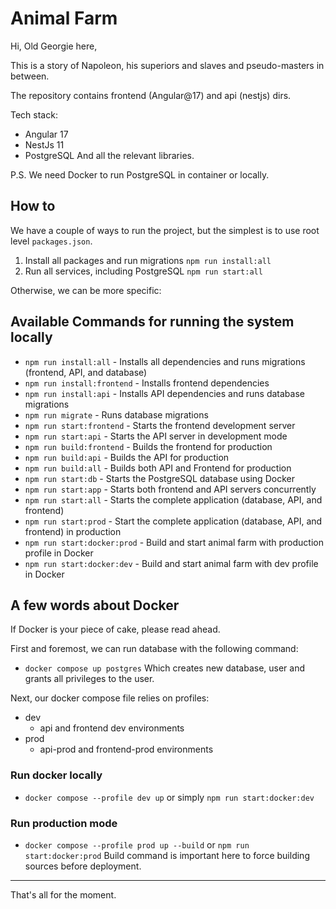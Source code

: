 # Animal Farm

Hi, Old Georgie here,

This is a story of Napoleon, his superiors and slaves and pseudo-masters in between.

The repository contains frontend (Angular@17) and api (nestjs) dirs.

Tech stack:
- Angular 17
- NestJs 11
- PostgreSQL
And all the relevant libraries.

P.S. We need Docker to run PostgreSQL in container or locally.

## How to
We have a couple of ways to run the project, but the simplest is to use root level `packages.json`.

1. Install all packages and run migrations
`npm run install:all`
2. Run all services, including PostgreSQL
`npm run start:all`

Otherwise, we can be more specific:
## Available Commands for running the system locally
- `npm run install:all` - Installs all dependencies and runs migrations (frontend, API, and database)
- `npm run install:frontend` - Installs frontend dependencies
- `npm run install:api` - Installs API dependencies and runs database migrations
- `npm run migrate` - Runs database migrations
- `npm run start:frontend` - Starts the frontend development server
- `npm run start:api` - Starts the API server in development mode
- `npm run build:frontend` - Builds the frontend for production
- `npm run build:api` - Builds the API for production
- `npm run build:all` - Builds both API and Frontend for production 
- `npm run start:db` - Starts the PostgreSQL database using Docker
- `npm run start:app` - Starts both frontend and API servers concurrently
- `npm run start:all` - Starts the complete application (database, API, and frontend)
- `npm run start:prod` - Start the complete application (database, API, and frontend) in production
- `npm run start:docker:prod` - Build and start animal farm with production profile in Docker
- `npm run start:docker:dev` - Build and start animal farm with dev profile in Docker

## A few words about Docker
If Docker is your piece of cake, please read ahead.

First and foremost, we can run database with the following command:
- `docker compose up postgres`
Which creates new database, user and grants all privileges to the user.

Next, our docker compose file relies on profiles:
- dev
  - api and frontend dev environments
- prod
  - api-prod and frontend-prod environments

### Run docker locally
- `docker compose --profile dev up` or simply `npm run start:docker:dev`
### Run production mode
- `docker compose --profile prod up --build` or `npm run start:docker:prod`
Build command is important here to force building sources before deployment.

---
That's all for the moment.